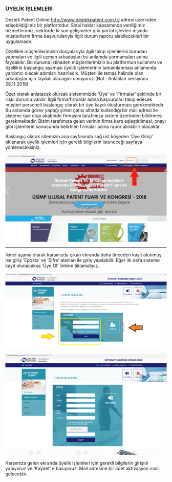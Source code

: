 ### ÜYELİK İŞLEMLERİ

Destek Patent Online http://www.destekpatent.com.tr/ adresi üzerinden erişebildiğimiz bir platformdur. Sinai haklar kapsamında verdiğimiz hizmetlerimiz, sektörde ki son gelişmeler gibi portal işlevleri dışında müşterilerin firma başvurularıyla ilgili durum raporu alabilecekleri bir uygulamadır.

Özellikle müşterilerimizin dosyalarıyla ilgili takip işlemlerini buradan yapmaları ve ilgili uzman arkadaşları bu anlamda yormamaları adına faydalıdır. Bu duruma istinaden müşterilerimizin bu platformun kullanımı ve özellikle başlangıç aşaması üyelik işlemlerinin tamamlanması anlamında yardımcı olacak adımları hazırladık. Müşteri ile temas halinde olan arkadaşlar için faydalı olacağını umuyoruz.(Not : Anlatılan versiyonu 28.11.2018)

Özet olarak anlatacak olursak sistemimizde ‘Üye’ ve ‘Firmalar’ şeklinde bir ilişki durumu vardır. İlgili firma/firmalar adına başvuruları takip edecek müşteri personeli başlangıç olarak bir üye kaydı oluşturması gerekmektedir. Bu anlamda görev yaptığı şirket çatısı altında kullandığı bir mail adresi ile sisteme üye olup akabinde firmasını tarafımıza sistem üzerinden bildirmesi gerekmektedir. Bizim tarafımıza gelen verinin firma kartı eşleştirilmesi, onayı gibi işlemlerin sonucunda belirtilen firmalar adına rapor alınabilir olacaktır.

Başlangıç olarak sitemizin ana sayfasında sağ üst köşeden ‘Üye Girişi’ tıklanarak üyelik işlemleri için gerekli bilgilerin isteneceği sayfaya yönleneceksiniz.

![destekonline](Görsel/do1.png)

---

İkinci aşama olarak karşınızda çıkan ekranda daha önceden kayıt olunmuş ise giriş ‘Eposta’ ve ‘Şifre’ alanları ile giriş yapılabilir. Eğer ilk defa sisteme kayıt olunacaksa ‘Üye Ol’ linkine tıklamalıyız.


![destekonline](Görsel/do2.png)

![destekonline](Görsel/do3.png)

Karşımıza gelen ekranda üyelik işlemleri için gerekli bilgilerin girişini yapıyoruz ve ‘Kaydet’ e basıyoruz. Mail adresine bir adet aktivasyon maili gelecektir.
